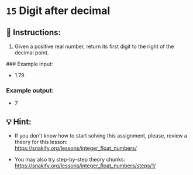 # `15` Digit after decimal

## 📝 Instructions:

1. Given a positive real number, return its first digit to the right of the decimal point.

### Example input:

- 1.79

### Example output:

- 7
## 💡 Hint:

+ If you don't know how to start solving this assignment, please, review a theory for this lesson:
https://snakify.org/lessons/integer_float_numbers/

+ You may also try step-by-step theory chunks:
https://snakify.org/lessons/integer_float_numbers/steps/1/